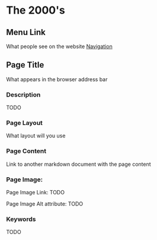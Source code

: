 # The 2000's

## Menu Link
What people see on the website
[Navigation](/content/sections/navbar.md)


## Page Title
What appears in the browser address bar


### Description
TODO


### Page Layout
What layout will you use

### Page Content
Link to another markdown document with the page content



### Page Image:

Page Image Link: TODO

Page Image Alt attribute: TODO


### Keywords
TODO